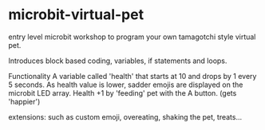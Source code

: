 # microbit-virtual-pet
entry level microbit workshop to program your own tamagotchi style virtual pet.

Introduces block based coding, variables, if statements and loops.

Functionality
A variable called 'health' that starts at 10 and drops by 1 every 5 seconds.
As health value is lower, sadder emojis are displayed on the microbit LED array.
Health +1 by 'feeding' pet with the A button. (gets 'happier')

extensions: such as custom emoji, overeating, shaking the pet, treats...

